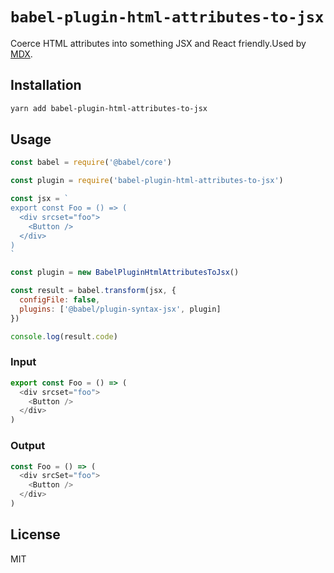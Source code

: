 # `babel-plugin-html-attributes-to-jsx`

Coerce HTML attributes into something JSX and React
friendly.Used by [MDX](https://mdxjs.com).

## Installation

```sh
yarn add babel-plugin-html-attributes-to-jsx
```

## Usage

```js
const babel = require('@babel/core')

const plugin = require('babel-plugin-html-attributes-to-jsx')

const jsx = `
export const Foo = () => (
  <div srcset="foo">
    <Button />
  </div>
)
`

const plugin = new BabelPluginHtmlAttributesToJsx()

const result = babel.transform(jsx, {
  configFile: false,
  plugins: ['@babel/plugin-syntax-jsx', plugin]
})

console.log(result.code)
```

### Input

```js
export const Foo = () => (
  <div srcset="foo">
    <Button />
  </div>
)
```

### Output

```js
const Foo = () => (
  <div srcSet="foo">
    <Button />
  </div>
)
```

## License

MIT
